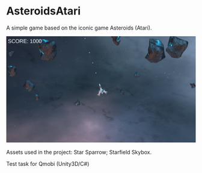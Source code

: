 # AsteroidsAtari
A simple game based on the iconic game Asteroids (Atari). 

![Atari](Asteroids.png)

Assets used in the project: Star Sparrow; Starfield Skybox.

Test task for Qmobi (Unity3D/C#)

